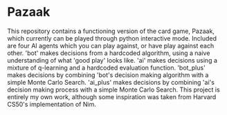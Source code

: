 # Pazaak
This repository contains a functioning version of the card game, Pazaak, which currently can be played through python interactive mode.
Included are four AI agents which you can play against, or have play against each other. 
'bot' makes decisions from a hardcoded algorithm, using a naive understanding of what 'good play' looks like.
'ai' makes decisions using a mixture of q-learning and a hardcoded evaluation function.
'bot_plus' makes decisions by combining 'bot's decision making algorithm with a simple Monte Carlo Search.
'ai_plus' makes decisions by combining 'ai's decision making process with a simple Monte Carlo Search.
This project is entirely my own work, although some inspiration was taken from Harvard CS50's implementation of Nim.
